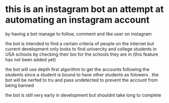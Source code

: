 # this is an instagram bot an attempt at automating an instagram account 
by having a bot manage to follow, comment and like user on instagram 

the bot is intended to find a certain criteria of people on the internet but current development only looks to find univercity and 
college students in USA schools by checking their bio for the schools they are in (this feature has not been added yet)

the bot will use depth first algorithm to get the accounts following the students since a student is bound to have other students as folowers .
the bot will be nerfed to tru and pass undetected to prevent the account from being banned

the bot is still very early in development but shouldnt take long to complete
